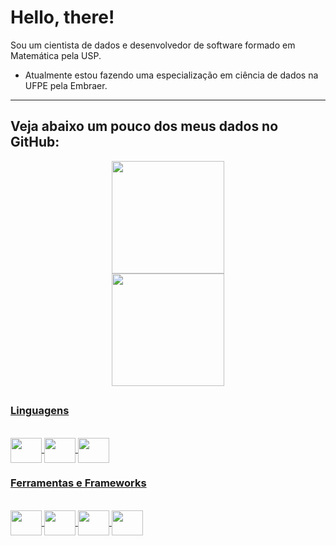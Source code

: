 # Hello, there!

<!--
**Balieiro13/Balieiro13** is a ✨ _special_ ✨ repository because its `README.md` (this file) appears on your GitHub profile.

Here are some ideas to get you started:

- 🔭 I’m currently working on ...
- 🌱 I’m currently learning ...
- 👯 I’m looking to collaborate on ...
- 🤔 I’m looking for help with ...
- 💬 Ask me about ...
- 📫 How to reach me: ...
- 😄 Pronouns: ...
- ⚡ Fun fact: ...
-->

Sou um cientista de dados e desenvolvedor de software formado em Matemática pela USP.

* Atualmente estou fazendo uma especialização em ciência de dados na UFPE pela Embraer.

---
## Veja abaixo um pouco dos meus dados no GitHub:

<div align="center">
  <a href="https://github.com/Balieiro13">
  <img height="180em" src="https://github-readme-stats.vercel.app/api?username=balieiro13&show_icons=true&theme=nord&include_all_commits=true&count_private=true"/>
</div>
  <div align="center">
  <a href="https://github.com/Balieiro13">
  <img height="180em" src="https://github-readme-stats.vercel.app/api/top-langs/?username=balieiro13&layout=compact&langs_count=7&theme=nord"/>
</div>
    
##
### Linguagens
    
<div style="diplay: inline_block"><br>
  
  <img align="center" height="40" width="50" src="https://cdn.jsdelivr.net/gh/devicons/devicon/icons/python/python-original.svg" />
  <img align="center" height="40" width="50" src="https://cdn.jsdelivr.net/gh/devicons/devicon/icons/c/c-original.svg" />
  <img align="center" height="40" width="50" src="https://cdn.jsdelivr.net/gh/devicons/devicon/icons/postgresql/postgresql-original.svg" /> 
      
</div>

### Ferramentas e Frameworks
<div style="diplay: inline_block"><br>

  <img align="center" height="40" width="50" src="https://cdn.jsdelivr.net/gh/devicons/devicon/icons/numpy/numpy-original.svg" />          
  <img align="center" height="40" width="50" src="https://cdn.jsdelivr.net/gh/devicons/devicon/icons/pandas/pandas-original-wordmark.svg" />   
  <img align="center" height="40" width="50" src="https://cdn.jsdelivr.net/gh/devicons/devicon/icons/jupyter/jupyter-original-wordmark.svg" />
  <img align="center" height="40" width="50" src="https://cdn.jsdelivr.net/gh/devicons/devicon/icons/django/django-plain.svg" />
         
</div>


          
          
    
    
